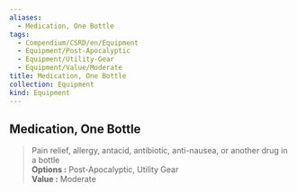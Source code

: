 ```yaml
---
aliases:
  - Medication, One Bottle
tags:
  - Compendium/CSRD/en/Equipment
  - Equipment/Post-Apocalyptic
  - Equipment/Utility-Gear
  - Equipment/Value/Moderate
title: Medication, One Bottle
collection: Equipment
kind: Equipment
---
```

## Medication, One Bottle  
  
>Pain relief, allergy, antacid, antibiotic, anti-nausea, or another drug in a bottle  
> **Options :** Post-Apocalyptic, Utility Gear  
> **Value :** Moderate